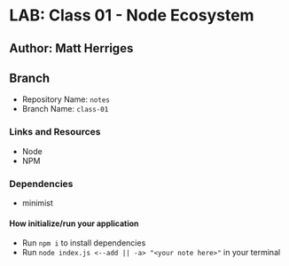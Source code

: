 # LAB: Class 01 - Node Ecosystem


## Author: Matt Herriges

## Branch

- Repository Name: `notes`
- Branch Name: `class-01`


### Links and Resources

- Node
- NPM

### Dependencies 

- minimist

#### How initialize/run your application

- Run `npm i` to install dependencies
- Run `node index.js <--add || -a> "<your note here>"` in your terminal

